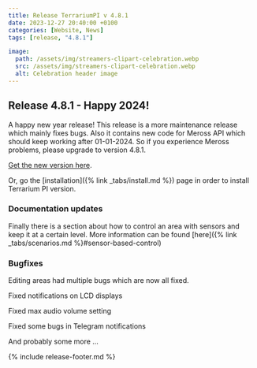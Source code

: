 ```yaml
---
title: Release TerrariumPI v 4.8.1
date: 2023-12-27 20:40:00 +0100
categories: [Website, News]
tags: [release, "4.8.1"]

image:
  path: /assets/img/streamers-clipart-celebration.webp
  src: /assets/img/streamers-clipart-celebration.webp
  alt: Celebration header image
---
```


## Release 4.8.1 - Happy 2024!

A happy new year release! This release is a more maintenance release which mainly fixes bugs. Also it contains new code for Meross API which should keep working after 01-01-2024. So if you experience Meross problems, please upgrade to version 4.8.1.

[Get the new version here](https://github.com/theyosh/TerrariumPI/releases/tag/4.8.1).

Or, go the [installation]({% link _tabs/install.md %}) page in order to install Terrarium PI version.

### Documentation updates

Finally there is a section about how to control an area with sensors and keep it at a certain level. More information can be found [here]({% link _tabs/scenarios.md %}#sensor-based-control)

### Bugfixes

Editing areas had multiple bugs which are now all fixed.

Fixed notifications on LCD displays

Fixed max audio volume setting

Fixed some bugs in Telegram notifications

And probably some more ...

{% include release-footer.md %}
